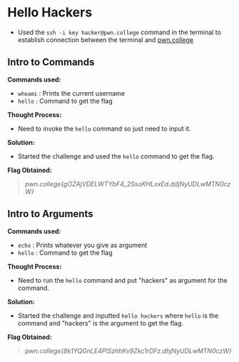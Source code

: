 # Hello Hackers  
- Used the `ssh -i key hacker@pwn.college` command in the terminal to establish connection between the terminal and [pwn.college](https://pwn.college/)

## Intro to Commands
**Commands used:** 
- `whoami` : Prints the current username
- `hello`  : Command to get the flag

**Thought Process:** 
- Need to invoke the `hello` command  so just need to input it. 

**Solution:** 
- Started the challenge and used the `hello` command to get the flag.  

**Flag Obtained:** 
>*pwn.college{gOZAjVDELWTYbF4_2SsoKHLxxEd.ddjNyUDLwMTN0czW}*

## Intro to Arguments  
**Commands used:**
- `echo`   : Prints whatever you give as argument
- `hello`  : Command to get the flag

**Thought Process:**
- Need to run the `hello` command and put "hackers" as argument for the command.  

**Solution:**
- Started the challenge and inputted `hello hackers` where `hello` is the command and "hackers" is the argument to get the flag.  

**Flag Obtained:**
>*pwn.college{8k1YQGnLE4PISzhhKv9Zkc1rDFz.dhjNyUDLwMTN0czW}*
